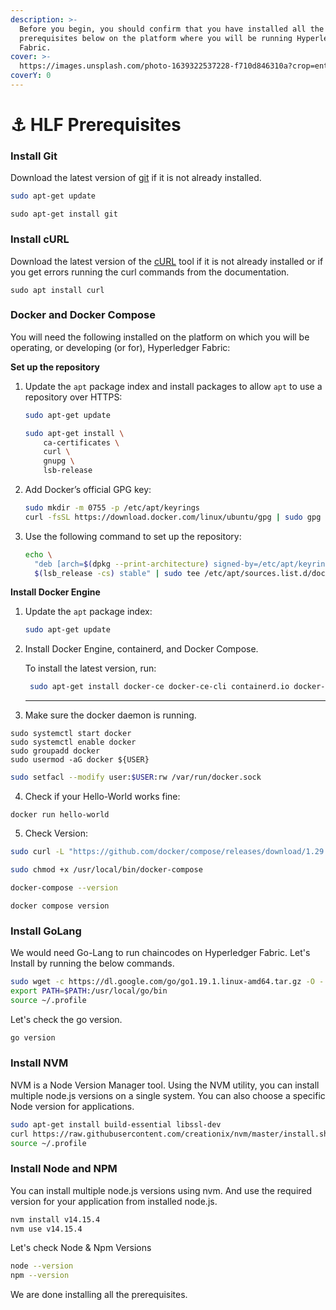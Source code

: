 ```yaml
---
description: >-
  Before you begin, you should confirm that you have installed all the
  prerequisites below on the platform where you will be running Hyperledger
  Fabric.
cover: >-
  https://images.unsplash.com/photo-1639322537228-f710d846310a?crop=entropy&cs=tinysrgb&fm=jpg&ixid=MnwxOTcwMjR8MHwxfHNlYXJjaHwyfHxibG9ja2NoYWlufGVufDB8fHx8MTY3Njg3MDU3Mw&ixlib=rb-4.0.3&q=80
coverY: 0
---
```


# ⚓ HLF Prerequisites

### Install Git

Download the latest version of [git](https://git-scm.com/downloads) if it is not already installed.

```sh
sudo apt-get update
```

```shell
sudo apt-get install git
```

### Install cURL

Download the latest version of the [cURL](https://curl.haxx.se/download.html) tool if it is not already installed or if you get errors running the curl commands from the documentation.

```shell
sudo apt install curl
```

### Docker and Docker Compose

You will need the following installed on the platform on which you will be operating, or developing (or for), Hyperledger Fabric:

**Set up the repository**

1.  Update the `apt` package index and install packages to allow `apt` to use a repository over HTTPS:

    ```bash
    sudo apt-get update

    sudo apt-get install \
        ca-certificates \
        curl \
        gnupg \
        lsb-release
    ```
2.  Add Docker’s official GPG key:

    ```bash
    sudo mkdir -m 0755 -p /etc/apt/keyrings
    curl -fsSL https://download.docker.com/linux/ubuntu/gpg | sudo gpg --dearmor -o /etc/apt/keyrings/docker.gpg
    ```
3.  Use the following command to set up the repository:

    ```bash
    echo \
      "deb [arch=$(dpkg --print-architecture) signed-by=/etc/apt/keyrings/docker.gpg] https://download.docker.com/linux/ubuntu \
      $(lsb_release -cs) stable" | sudo tee /etc/apt/sources.list.d/docker.list > /dev/null
    ```

**Install Docker Engine**

1.  Update the `apt` package index:

    ```bash
    sudo apt-get update
    ```


2.  Install Docker Engine, containerd, and Docker Compose.



    To install the latest version, run:

    ```bash
     sudo apt-get install docker-ce docker-ce-cli containerd.io docker-buildx-plugin docker-compose-plugin
    ```

    ***
3. Make sure the docker daemon is running.

```shell
sudo systemctl start docker
sudo systemctl enable docker
sudo groupadd docker
sudo usermod -aG docker ${USER}
```

```bash
sudo setfacl --modify user:$USER:rw /var/run/docker.sock
```

4. Check if your Hello-World works fine:&#x20;

```shell
docker run hello-world
```

5. Check Version:

```sh
sudo curl -L "https://github.com/docker/compose/releases/download/1.29.2/docker-compose-$(uname -s)-$(uname -m)" -o /usr/local/bin/docker-compose

sudo chmod +x /usr/local/bin/docker-compose

docker-compose --version

```

```
docker compose version
```

### Install GoLang

We would need Go-Lang to run chaincodes on Hyperledger Fabric. Let's Install by running the below commands.

```bash
sudo wget -c https://dl.google.com/go/go1.19.1.linux-amd64.tar.gz -O - | sudo tar -xz -C /usr/local
export PATH=$PATH:/usr/local/go/bin
source ~/.profile
```

Let's check the go version.

```bash
go version
```

### Install NVM

NVM is a Node Version Manager tool. Using the NVM utility, you can install multiple node.js versions on a single system. You can also choose a specific Node version for applications.

```bash
sudo apt-get install build-essential libssl-dev
curl https://raw.githubusercontent.com/creationix/nvm/master/install.sh | bash
source ~/.profile
```

### Install Node and NPM

You can install multiple node.js versions using nvm. And use the required version for your application from installed node.js.

```bash
nvm install v14.15.4
nvm use v14.15.4
```

Let's check Node & Npm Versions

```bash
node --version
npm --version
```

We are done installing all the prerequisites.&#x20;

